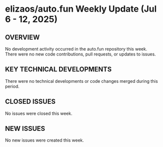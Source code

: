 # elizaos/auto.fun Weekly Update (Jul 6 - 12, 2025)
## OVERVIEW
No development activity occurred in the auto.fun repository this week. There were no new code contributions, pull requests, or updates to issues.

## KEY TECHNICAL DEVELOPMENTS
There were no technical developments or code changes merged during this period.

## CLOSED ISSUES
No issues were closed this week.

## NEW ISSUES
No new issues were created this week.